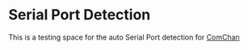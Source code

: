 # Serial Port Detection 

This is a testing space for the auto Serial Port detection for [ComChan](https://github.com/Vaishnav-Sabari-Girish/ComChan)

